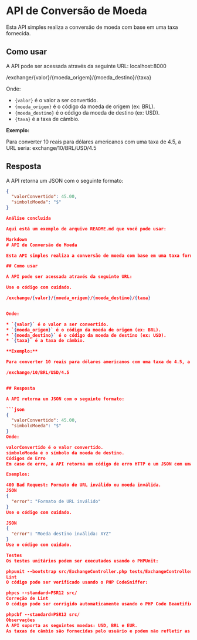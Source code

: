 # API de Conversão de Moeda

Esta API simples realiza a conversão de moeda com base em uma taxa fornecida.

## Como usar

A API pode ser acessada através da seguinte URL: localhost:8000

/exchange/{valor}/{moeda_origem}/{moeda_destino}/{taxa}

Onde:

* `{valor}` é o valor a ser convertido.
* `{moeda_origem}` é o código da moeda de origem (ex: BRL).
* `{moeda_destino}` é o código da moeda de destino (ex: USD).
* `{taxa}` é a taxa de câmbio.

**Exemplo:**

Para converter 10 reais para dólares americanos com uma taxa de 4.5, a URL seria:
exchange/10/BRL/USD/4.5

## Resposta

A API retorna um JSON com o seguinte formato:

```json
{
  "valorConvertido": 45.00,
  "simboloMoeda": "$"
}

Análise concluída

Aqui está um exemplo de arquivo README.md que você pode usar:

Markdown
# API de Conversão de Moeda

Esta API simples realiza a conversão de moeda com base em uma taxa fornecida.

## Como usar

A API pode ser acessada através da seguinte URL:

Use o código com cuidado.

/exchange/{valor}/{moeda_origem}/{moeda_destino}/{taxa}


Onde:

* `{valor}` é o valor a ser convertido.
* `{moeda_origem}` é o código da moeda de origem (ex: BRL).
* `{moeda_destino}` é o código da moeda de destino (ex: USD).
* `{taxa}` é a taxa de câmbio.

**Exemplo:**

Para converter 10 reais para dólares americanos com uma taxa de 4.5, a URL seria:

/exchange/10/BRL/USD/4.5


## Resposta

A API retorna um JSON com o seguinte formato:

```json
{
  "valorConvertido": 45.00,
  "simboloMoeda": "$"
}
Onde:

valorConvertido é o valor convertido.
simboloMoeda é o símbolo da moeda de destino.
Códigos de Erro
Em caso de erro, a API retorna um código de erro HTTP e um JSON com uma mensagem de erro.

Exemplos:

400 Bad Request: Formato de URL inválido ou moeda inválida.
JSON
{
  "error": "Formato de URL inválido"
}
Use o código com cuidado.

JSON
{
  "error": "Moeda destino inválida: XYZ"
}
Use o código com cuidado.

Testes
Os testes unitários podem ser executados usando o PHPUnit:

phpunit --bootstrap src/ExchangeController.php tests/ExchangeControllerTest.php
Lint
O código pode ser verificado usando o PHP CodeSniffer:

phpcs --standard=PSR12 src/
Correção de Lint
O código pode ser corrigido automaticamente usando o PHP Code Beautifier and Fixer:

phpcbf --standard=PSR12 src/
Observações
A API suporta as seguintes moedas: USD, BRL e EUR.
As taxas de câmbio são fornecidas pelo usuário e podem não refletir as taxas atuais do mercado.
